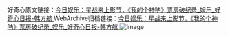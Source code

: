 好奇心原文链接：[今日娱乐：星战来上影节，《我的个神呐》票房破纪录_娱乐_好奇心日报-韩方航 ](https://www.qdaily.com/articles/10011.html)
WebArchive归档链接：[今日娱乐：星战来上影节，《我的个神呐》票房破纪录_娱乐_好奇心日报-韩方航 ](http://web.archive.org/web/20160809075931/http://www.qdaily.com/articles/10011.html)
![image](http://ww3.sinaimg.cn/large/007d5XDply1g3vhlzmmttj30u048eqv5)